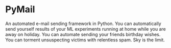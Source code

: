 # PyMail
An automated e-mail sending framework in Python. You can automatically send yourself results of your ML experiments running at home while you are away on holiday. You can automate sending your friends birthday wishes. You can torment unsuspecting victims with relentless spam. Sky is the limit.
